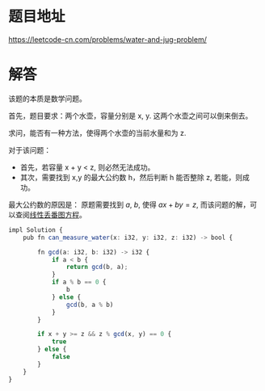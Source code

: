 # 题目地址

<https://leetcode-cn.com/problems/water-and-jug-problem/>

# 解答

该题的本质是数学问题。

首先，题目要求：两个水壶，容量分别是 x, y. 这两个水壶之间可以倒来倒去。

求问，能否有一种方法，使得两个水壶的当前水量和为 z.

对于该问题：

- 首先，若容量 x + y < z, 则必然无法成功。
- 其次，需要找到 x,y 的最大公约数 h，然后判断 h 能否整除 z, 若能，则成功。

最大公约数的原因是： 原题需要找到 $a$, $b$, 使得 $ax + by = z$, 而该问题的解，可以查阅[线性丢番图方程](https://en.wikipedia.org/wiki/Diophantine_equation#Linear_Diophantine_equations)。

```typescript
impl Solution {
    pub fn can_measure_water(x: i32, y: i32, z: i32) -> bool {

        fn gcd(a: i32, b: i32) -> i32 {
            if a < b {
                return gcd(b, a);
            }
            if a % b == 0 {
                b
            } else {
                gcd(b, a % b)
            }
        }

        if x + y >= z && z % gcd(x, y) == 0 {
            true
        } else {
            false
        }
    }
}
```
